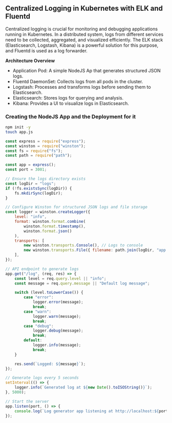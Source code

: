## Centralized Logging in Kubernetes with ELK and Fluentd ##

Centralized logging is crucial for monitoring and debugging applications running in Kubernetes. 
In a distributed system, logs from different services need to be collected, aggregated, and visualized efficiently.
The ELK stack (Elasticsearch, Logstash, Kibana) is a powerful solution for this purpose, and Fluentd is used as a log forwarder.

**Architecture Overview**
- Application Pod: A simple NodeJS Ap that generates structured JSON logs.
- Fluentd DaemonSet: Collects logs from all pods in the cluster.
- Logstash: Processes and transforms logs before sending them to Elasticsearch.
- Elasticsearch: Stores logs for querying and analysis.
- Kibana: Provides a UI to visualize logs in Elasticsearch.

### Creating the NodeJS App and the Deployment for it ###

```bash
npm init -y
touch app.js
```

```js
const express = require("express");
const winston = require("winston");
const fs = require("fs");
const path = require("path");

const app = express();
const port = 3001;

// Ensure the logs directory exists
const logDir = "logs";
if (!fs.existsSync(logDir)) {
    fs.mkdirSync(logDir);
}

// Configure Winston for structured JSON logs and file storage
const logger = winston.createLogger({
    level: "info",
    format: winston.format.combine(
        winston.format.timestamp(),
        winston.format.json()
    ),
    transports: [
        new winston.transports.Console(), // Logs to console
        new winston.transports.File({ filename: path.join(logDir, "app.log") }) // Logs to file
    ],
});

// API endpoint to generate logs
app.get("/log", (req, res) => {
    const level = req.query.level || "info";
    const message = req.query.message || "Default log message";

    switch (level.toLowerCase()) {
        case "error":
            logger.error(message);
            break;
        case "warn":
            logger.warn(message);
            break;
        case "debug":
            logger.debug(message);
            break;
        default:
            logger.info(message);
            break;
    }

    res.send(`Logged: ${message}`);
});

// Generate logs every 5 seconds
setInterval(() => {
    logger.info(`Generated log at ${new Date().toISOString()}`);
}, 5000);

// Start the server
app.listen(port, () => {
    console.log(`Log generator app listening at http://localhost:${port}`);
});
```
